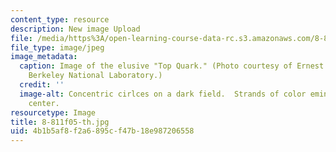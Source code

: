 ```yaml
---
content_type: resource
description: New image Upload
file: /media/https%3A/open-learning-course-data-rc.s3.amazonaws.com/8-811-particle-physics-ii-fall-2005/4b1b5af8f2a6895cf47b18e987206558_8-811f05-th.jpg
file_type: image/jpeg
image_metadata:
  caption: Image of the elusive "Top Quark." (Photo courtesy of Ernest Orlando Lawrence,
    Berkeley National Laboratory.)
  credit: ''
  image-alt: Concentric cirlces on a dark field.  Strands of color eminate from the
    center.
resourcetype: Image
title: 8-811f05-th.jpg
uid: 4b1b5af8-f2a6-895c-f47b-18e987206558
---
```

